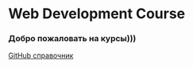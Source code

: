 # Web Development Course


### Добро пожаловать на курсы)))


[GitHub справочник](/references/github.md)
